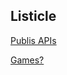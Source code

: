## Listicle

[Publis APIs](https://github.com/public-api-lists/public-api-lists)

[Games?](https://github.com/leereilly/games)
